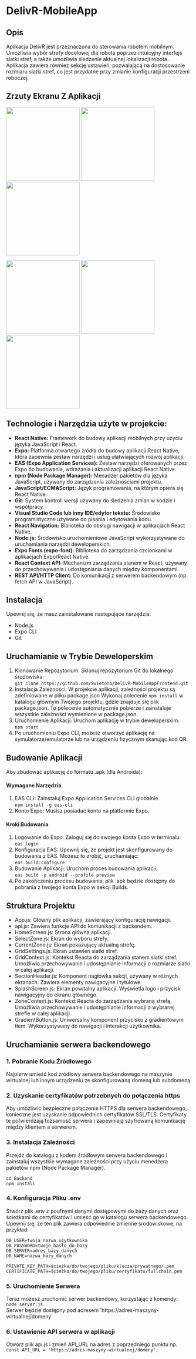 # DelivR-MobileApp
## Opis
Aplikacja DelivR jest przeznaczona do sterowania robotem mobilnym. Umożliwia wybór strefy docelowej dla robota poprzez intuicyjny interfejs siatki stref, a także umożliwia śledzenie aktualnej lokalizacji robota. Aplikacja zawiera również sekcję ustawień, pozwalającą na dostosowanie rozmiaru siatki stref, co jest przydatne przy zmianie konfiguracji przestrzeni roboczej.

## **Zrzuty Ekranu Z Aplikacji**
<p float="left">
  <img src="https://github.com/Swietonb/DeliveR-MobileApp/assets/115777585/20e4fedd-50fa-45f6-8072-8c5fc56e3fb8" width="200" />
  <img src="https://github.com/Swietonb/DeliveR-MobileApp/assets/115777585/5b8297db-e495-4ca7-be20-49f1ee738b60" width="200" />
  <img src="https://github.com/Swietonb/DeliveR-MobileApp/assets/115777585/4de11103-e211-4299-86d6-fb01a5a59f4f" width="200" />
</p>
<p float="left">
  <img src="https://github.com/Swietonb/DeliveR-MobileApp/assets/115777585/1ad3f6a1-a13b-43bb-94f7-09239269747e" width="200" />
  <img src="https://github.com/Swietonb/DeliveR-MobileApp/assets/115777585/01a6700a-ec2b-41ae-9862-e59e2000afba" width="200" />
  <img src="https://github.com/Swietonb/DeliveR-MobileApp/assets/115777585/60d2b9ba-b92e-40ed-ba66-54555b385b62" width="200" />
</p>


## **Technologie i Narzędzia użyte w projekcie:**
* **React Native:** Framework do budowy aplikacji mobilnych przy użyciu języka JavaScript i React.
* **Expo:** Platforma otwartego źródła do budowy aplikacji React Native, która zapewnia zestaw narzędzi i usług ułatwiających rozwój aplikacji.
* **EAS (Expo Application Services):** Zestaw narzędzi oferowanych przez Expo do budowania, wdrażania i aktualizacji aplikacji React Native.
* **npm (Node Package Manager):** Menadżer pakietów dla języka JavaScript, używany do zarządzania zależnościami projektu.
* **JavaScript/ECMAScript:** Język programowania, na którym opiera się React Native.
* **Git:** System kontroli wersji używany do śledzenia zmian w kodzie i współpracy.
* **Visual Studio Code lub inny IDE/edytor tekstu:** Środowisko programistyczne używane do pisania i edytowania kodu.
* **React Navigation:** Biblioteka do obsługi nawigacji w aplikacjach React Native.
* **Node.js:** Środowisko uruchomieniowe JavaScript wykorzystywane do uruchamiania narzędzi deweloperskich.
* **Expo Fonts (expo-font):** Biblioteka do zarządzania czcionkami w aplikacjach Expo/React Native.
* **React Context API:** Mechanizm zarządzania stanem w React, używany do przechowywania i udostępniania danych między komponentami.
* **REST API/HTTP Client:** Do komunikacji z serwerem backendowym (np. fetch API w JavaScript).

## **Instalacja**
Upewnij się, że masz zainstalowane następujące narzędzia:
* Node.js
* Expo CLI
* Git

## **Uruchamianie w Trybie Deweloperskim**
1. Klonowanie Repozytorium: Sklonuj repozytorium Git do lokalnego środowiska:  
   `git clone https://github.com/Swietonb/DelivR-MobileAppFrontend.git`
2. Instalacja Zależności:
   W projekcie aplikacji, zależności projektu są zdefiniowane w pliku package.json
   Wykonaj polecenie `npm install` w katalogu głównym Twojego projektu, gdzie znajduje się plik package.json. To polecenie automatycznie pobierze i zainstaluje wszystkie zależności wymienione w package.json.
3. Uruchomienie Aplikacji: Uruchom aplikację w trybie deweloperskim:  
   `npm start`
4. Po uruchomieniu Expo CLI, możesz otworzyć aplikację na symulatorze/emulatorze lub na urządzeniu fizycznym skanując kod QR.

## **Budowanie Aplikacji**
Aby zbudować aplikację do formatu .apk (dla Androida):  
#### Wymagane Narzędzia ####
1. EAS CLI: Zainstaluj Expo Application Services CLI globalnie  
   `npm install -g eas-cli`
2. Konto Expo: Musisz posiadać konto na platformie Expo.
#### Kroki Budowania ####
1. Logowanie do Expo: Zaloguj się do swojego konta Expo w terminalu:  
   `eas login`
2. Konfiguracja EAS: Upewnij się, że projekt jest skonfigurowany do budowania z EAS. Możesz to zrobić, uruchamiając:  
   `eas build:configure`
3. Budowanie Aplikacji: Uruchom proces budowania aplikacji:  
   `eas build -p android --profile preview`
4. Po zakończeniu procesu budowania, plik .apk będzie dostępny do pobrania z twojego konta Expo w sekcji Builds.

## **Struktura Projektu** ##
* App.js: Główny plik aplikacji, zawierający konfigurację nawigacji.
* api.js: Zawiera funkcje API do komunikacji z backendem.
* HomeScreen.js: Strona główna aplikacji.
* SelectZone.js: Ekran do wyboru strefy.
* CurrentZone.js: Ekran pokazujący aktualną strefę.
* GridSettings.js: Ekran ustawień siatki stref.
* GridContext.js: Kontekst Reacta do zarządzania stanem siatki stref. Umożliwia przechowywanie i udostępnianie informacji o rozmiarze siatki w całej aplikacji.
* SectionHeader.js: Komponent nagłówka sekcji, używany w różnych ekranach. Zawiera elementy nawigacyjne i tytułowe.
* SplashScreen.js: Ekran powitalny aplikacji. Wyświetla logo i przycisk nawigacyjny do ekranu głównego.
* ZoneContext.js: Kontekst Reacta do zarządzania wybraną strefą. Umożliwia przechowywanie i udostępnianie informacji o wybranej strefie w całej aplikacji.
* GradientButton.js: Uniwersalny komponent przycisku z gradientowym tłem. Wykorzystywany do nawigacji i interakcji użytkownika.
  
## **Uruchamianie serwera backendowego**
### 1. Pobranie Kodu Źródłowego
Najpierw umieść kod źródłowy serwera backendowego na maszynie wirtualnej lub innym urządzeniu ze skonfigurowaną domeną lub subdomeną
### 2. Uzyskanie certyfikatów potrzebnych do połączenia https
Aby umożliwić bezpieczne połączenie HTTPS dla serwera backendowego, konieczne jest uzyskanie odpowiednich certyfikatów SSL/TLS. Certyfikaty te potwierdzają tożsamość serwera i zapewniają szyfrowaną komunikację między klientem a serwerem.
### 3. Instalacja Zależności
Przejdź do katalogu z kodem źródłowym serwera backendowego i zainstaluj wszystkie wymagane zależności przy użyciu menedżera pakietów npm (Node Package Manager).  
```
cd Backend 
npm install
```
### 4. Konfiguracja Pliku .env
Stwórz plik .env z poufnymi danymi dostępowymi do bazy danych oraz ścieżkami do certyfikatów i umieść go w katalogu serwera backendowego. Upewnij się, że ten plik zawiera odpowiednie zmienne środowiskowe, na przykład:
```
DB_USER=twoja_nazwa_użytkownika
DB_PASSWORD=twoje_hasło_do_bazy
DB_SERVER=adres_bazy_danych
DB_NAME=nazwa_bazy_danych

PRIVATE_KEY_PATH=ścieżka/do/twojego/pliku/klucza/prywatnego/.pem
CERTIFICATE_PATH=ścieżka/do/twojego/pliku/certyfikatu/fullchain.pem
```
### 5. Uruchomienie Serwera
Teraz możesz uruchomić serwer backendowy, korzystając z komendy:  
`node server.js`  
Serwer będzie dostępny pod adresem 'https://adres-maszyny-wirtualnej/domeny'
### 6. Ustawienie API serwera w aplikacji
Otwórz plik api.js i zmień API_URL na adres z poprzedniego punktu np.  
`const API_URL = 'https://adres-maszyny-wirtualnej/domeny';`
